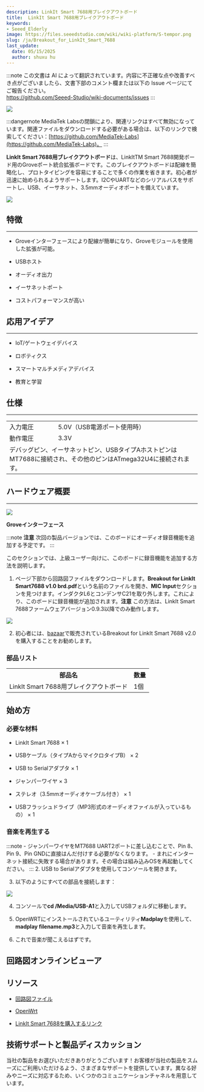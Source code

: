 ```yaml
---
description: LinkIt Smart 7688用ブレイクアウトボード
title:  LinkIt Smart 7688用ブレイクアウトボード
keywords:
- Seeed_Elderly
image: https://files.seeedstudio.com/wiki/wiki-platform/S-tempor.png
slug: /ja/Breakout_for_LinkIt_Smart_7688
last_update:
  date: 05/15/2025
  author: shuxu hu
---
```

:::note
この文書は AI によって翻訳されています。内容に不正確な点や改善すべき点がございましたら、文書下部のコメント欄または以下の Issue ページにてご報告ください。  
https://github.com/Seeed-Studio/wiki-documents/issues
:::

![](https://files.seeedstudio.com/wiki/Breakout_for_LinkIt_Smart_7688/img/Breakout_for_LinkIt_Smart_7688_product_view_1200.jpg)

:::dangernote
MediaTek Labsの閉鎖により、関連リンクはすべて無効になっています。関連ファイルをダウンロードする必要がある場合は、以下のリンクで検索してください：[https://github.com/MediaTek-Labs](https://github.com/MediaTek-Labs)。
:::

**LinkIt Smart 7688用ブレイクアウトボード**は、LinkItTM Smart 7688開発ボード用のGroveポート統合拡張ボードです。このブレイクアウトボードは配線を簡略化し、プロトタイピングを容易にすることで多くの作業を省きます。初心者が迅速に始められるようサポートします。I2CやUARTなどのシリアルバスをサポートし、USB、イーサネット、3.5mmオーディオポートを備えています。

[![](https://files.seeedstudio.com/wiki/Seeed-WiKi/docs/images/300px-Get_One_Now_Banner-ragular.png)](https://www.seeedstudio.com/Breakout-for-LinkIt-Smart-7688-p-2590.html)

## 特徴
---
*   Groveインターフェースにより配線が簡単になり、Groveモジュールを使用した拡張が可能。

*   USBホスト

*   オーディオ出力

*   イーサネットポート

*   コストパフォーマンスが高い

## 応用アイデア
---
*   IoT/ゲートウェイデバイス

*   ロボティクス

*   スマートマルチメディアデバイス

*   教育と学習

## 仕様
---
<table>
<tr>
<td> 入力電圧 </td>
<td> 5.0V（USB電源ポート使用時）
</td></tr>
<tr>
<td> 動作電圧 </td>
<td> 3.3V
</td></tr>
<tr>
<td colspan="2"> デバッグピン、イーサネットピン、USBタイプAホストピンはMT7688に接続され、その他のピンはATmega32U4に接続されます。
</td></tr></table>

## ハードウェア概要
---
![](https://files.seeedstudio.com/wiki/Breakout_for_LinkIt_Smart_7688/img/Breakout_for_LinkIt_Smart_7688_components_1200_s.jpg)

**Groveインターフェース**

<!-- 豊富な[Grove](/Grove_System)インターフェースの機能モジュールを接続できます。このようなポートを使用することで、ジャンパーワイヤやはんだ付け作業が不要になり、これらの機能モジュールを使用してより強力なアプリケーションを作成できます。 -->

:::note
    **注意** 次回の製品バージョンでは、このボードにオーディオ録音機能を追加する予定です。
:::

このセクションでは、上級ユーザー向けに、このボードに録音機能を追加する方法を説明します。

1. ページ下部から回路図ファイルをダウンロードします。**Breakout for LinkIt Smart7688 v1.0 brd.pdf**という名前のファイルを開き、**MIC Input**セクションを見つけます。インダクタL6とコンデンサC21を取り外します。これにより、このボードに録音機能が追加されます。**注意** この方法は、LinkIt Smart 7688ファームウェアバージョン0.9.3以降でのみ動作します。

![](https://files.seeedstudio.com/wiki/Breakout_for_LinkIt_Smart_7688/img/To_use_recording_function_on_version_1.0.png)

2. 初心者には、[bazaar](https://www.seeedstudio.com/depot/Breakout-for-LinkIt-Smart-7688-v20-p-2641.html?cPath=122_142)で販売されているBreakout for LinkIt Smart 7688 v2.0を購入することをお勧めします。

### **部品リスト**

<table>
<tr>
<th>部品名   </th>
<th> 数量
</th></tr>
<tr>
<td> LinkIt Smart 7688用ブレイクアウトボード </td>
<td> 1個
</td></tr></table>

## 始め方

### 必要な材料

*   LinkIt Smart 7688 × 1

*   USBケーブル（タイプAからマイクロタイプB） × 2

*   USB to Serialアダプタ × 1

*   ジャンパーワイヤ × 3

*   ステレオ（3.5mmオーディオケーブル付き） × 1

*   USBフラッシュドライブ（MP3形式のオーディオファイルが入っているもの） × 1

### 音楽を再生する

<!-- 1.[こちら](/LinkIt_Smart_7688#Getting_Started)を参照して、LinkIt Smart 7688をインターネットに接続します。 -->

:::note
    - ジャンパーワイヤをMT7688 UART2ポートに差し込むことで、Pin 8、Pin 9、Pin GNDに直接はんだ付けする必要がなくなります。
    - まれにインターネット接続に失敗する場合があります。その場合は組み込みOSを再起動してください。
:::
2. USB to Serialアダプタを使用してコンソールを開きます。

3. 以下のようにすべての部品を接続します：

![](https://files.seeedstudio.com/wiki/Breakout_for_LinkIt_Smart_7688/img/Breakout_for_LinkIt_Smart_7688_demo_connection_1200.jpg)

4. コンソールで**cd /Media/USB-A1**と入力してUSBフォルダに移動します。

5. OpenWRTにインストールされているユーティリティ**Madplay**を使用して、**madplay filename.mp3**と入力して音楽を再生します。

6. これで音楽が聞こえるはずです。

## 回路図オンラインビューア

<div className="altium-ecad-viewer" data-project-src="https://files.seeedstudio.com/wiki/Breakout_for_LinkIt_Smart_7688/res/Breakout_for_LinkIt_Smart_7688_v2.0_schematic_files.zip" style={{borderRadius: '0px 0px 4px 4px', height: 500, borderStyle: 'solid', borderWidth: 1, borderColor: 'rgb(241, 241, 241)', overflow: 'hidden', maxWidth: 1280, maxHeight: 700, boxSizing: 'border-box'}}>
</div>

## リソース

*   [回路図ファイル](https://files.seeedstudio.com/wiki/Breakout_for_LinkIt_Smart_7688/res/Breakout_for_LinkIt_Smart_7688_v2.0_schematic_files.zip)

<!-- *   [LinkIt smart 7688](/LinkIt_Smart_7688) -->

*   [OpenWrt](http://wiki.openwrt.org/doc/howto/user.beginner)

*   [LinkIt Smart 7688を購入するリンク](https://www.seeedstudio.com/depot/LinkIt-Smart-7688-p-2573.html?cPath=122_142)

## 技術サポートと製品ディスカッション

当社の製品をお選びいただきありがとうございます！お客様が当社の製品をスムーズにご利用いただけるよう、さまざまなサポートを提供しています。異なる好みやニーズに対応するため、いくつかのコミュニケーションチャネルを用意しています。

<div class="button_tech_support_container">
<a href="https://forum.seeedstudio.com/" class="button_forum"></a> 
<a href="https://www.seeedstudio.com/contacts" class="button_email"></a>
</div>

<div class="button_tech_support_container">
<a href="https://discord.gg/eWkprNDMU7" class="button_discord"></a> 
<a href="https://github.com/Seeed-Studio/wiki-documents/discussions/69" class="button_discussion"></a>
</div>